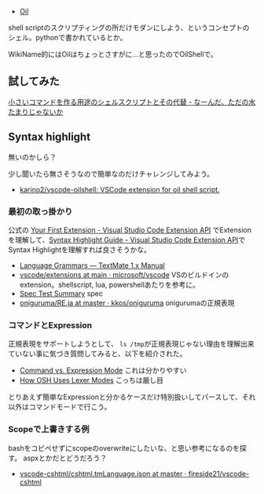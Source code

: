 - [Oil](https://www.oilshell.org/)

shell scriptのスクリプティングの所だけモダンにしよう、というコンセプトのシェル。pythonで書かれているとか。

WikiName的にはOilはちょっとさすがに…と思ったのでOilShellで。

## 試してみた

[小さいコマンドを作る用途のシェルスクリプトとその代替 - なーんだ、ただの水たまりじゃないか](https://karino2.github.io/2022/02/18/small_shellscript_good_and_alternative.html)

## Syntax highlight

無いのかしら？

少し聞いたら無さそうなので簡単なのだけチャレンジしてみよう。

- [karino2/vscode-oilshell: VSCode extension for oil shell script.](https://github.com/karino2/vscode-oilshell)

### 最初の取っ掛かり

公式の [Your First Extension - Visual Studio Code Extension API](https://code.visualstudio.com/api/get-started/your-first-extension) でExtensionを理解して、[Syntax Highlight Guide - Visual Studio Code Extension API](https://code.visualstudio.com/api/language-extensions/syntax-highlight-guide)でSyntax Highlightを理解すれば良さそうかな。

- [Language Grammars — TextMate 1.x Manual](https://macromates.com/manual/en/language_grammars)
- [vscode/extensions at main · microsoft/vscode](https://github.com/microsoft/vscode/tree/main/extensions) VSのビルドインのextension。shellscript, lua, powershellあたりを参考に。
- [Spec Test Summary](https://www.oilshell.org/release/0.9.7/test/spec.wwz/oil-language/oil.html) spec
- [oniguruma/RE.ja at master · kkos/oniguruma](https://github.com/kkos/oniguruma/blob/master/doc/RE.ja) onigurumaの正規表現

### コマンドとExpression

正規表現をサポートしようとして、 `ls /tmp`が正規表現じゃない理由を理解出来ていない事に気づき質問してみると、以下を紹介された。

- [Command vs. Expression Mode](https://www.oilshell.org/release/latest/doc/command-vs-expression-mode.html) これは分かりやすい
- [How OSH Uses Lexer Modes](https://www.oilshell.org/blog/2016/10/19.html) こっちは厳し目

とりあえず簡単なExpressionと分かるケースだけ特別扱いしてパースして、それ以外はコマンドモードで行こう。

### Scopeで上書きする例

bashをコピペせずにscopeのoverwriteにしたいな、と思い参考になるのを探す。
aspxとかだとどうだろう？

- [vscode-cshtml/cshtml.tmLanguage.json at master · fireside21/vscode-cshtml](https://github.com/fireside21/vscode-cshtml/blob/master/syntaxes/cshtml.tmLanguage.json)